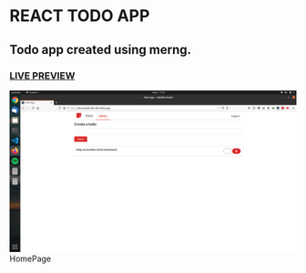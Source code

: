 # REACT TODO APP

## Todo app created using merng.

### <a href="https://avyudaya1.github.io/todo-client/">LIVE PREVIEW</a>

<img src="src/static/img/homepage">HomePage</img>

